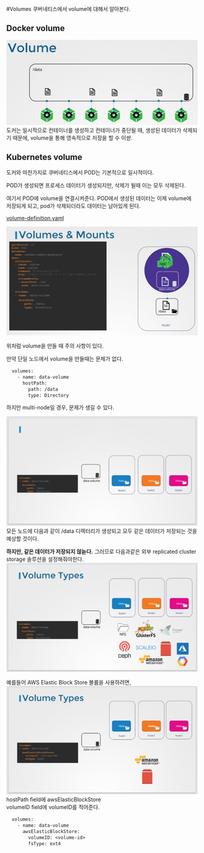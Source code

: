 #Volumes
쿠버네티스에서 volume에 대해서 알아본다.

## Docker volume
![docker volume](../contents/volume_1.PNG)
도커는 일시적으로 컨테이너를 생성하고 컨테이너가 중단될 때, 생성된 데이터가 삭제되기 때문에,
volume을 통해 영속적으로 저장을 할 수 이싿.

## Kubernetes volume
도커와 마찬가지로 쿠버네티스에서 POD는 기본적으로 일시적이다.

POD가 생성되면 프로세스 데이터가 생성되지만, 삭제가 될때 이는 모두 삭제된다.

여기서 POD에 volume을 연결시켜준다. POD에서 생성된 데이터는 이제 volume에 저장되게 되고, pod가 삭제되더라도 데이터는 남아있게 된다.

[volume-definition.yaml](../demo/storage/volume-definition.yaml)

![volume_mount](../contents/volume_2.PNG)

위처럼 volume을 만들 때 주의 사항이 있다.

만약 단일 노드에서 volume을 만들때는 문제가 없다.
```
  volumes:
    - name: data-volume
      hostPath:
        path: /data
        type: Directory
```

하지만 multi-node일 경우, 문제가 생길 수 있다.

![volume_mount_multi_nodes](../contents/volume_3.PNG)
모든 노드에 다음과 같이 /data 디렉터리가 생성되고 모두 같은 데이터가 저장되는 것을 예상할 것이다.

**하지만, 같은 데이터가 저장되지 않늗다.**
그러므로 다음과같은 외부 replicated cluster storage 솔루션을 설정해줘야한다.
![external_cluster_storage](../contents/volume_4.PNG)

예를들어 AWS Elastic Block Store 볼륨을 사용하려면,
![aws_EBS](../contents/volume_5.PNG)  
hostPath field에 awsElasticBlockStore  
volumeID field에 volumeID를 적어준다.
```
  volumes:
    - name: data-volume
      awsElasticBlockStore:
        volumeID: <volume-id>
        fsType: ext4
```
